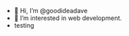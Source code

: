 - 👋 Hi, I’m @goodideadave
- 👀 I’m interested in web development.
- testing
<!---
goodideadave/goodideadave is a ✨ special ✨ repository because its `README.md` (this file) appears on your GitHub profile.
You can click the Preview link to take a look at your changes.
--->
